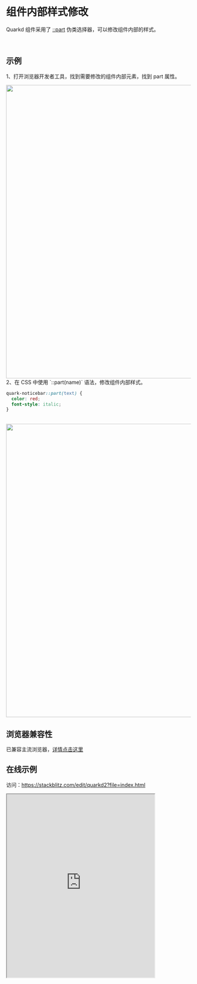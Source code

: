# 组件内部样式修改


Quarkd 组件采用了 [::part](https://developer.mozilla.org/zh-CN/docs/Web/CSS/::part) 伪类选择器，可以修改组件内部的样式。

<br />

## 示例
1、打开浏览器开发者工具，找到需要修改的组件内部元素，找到 part 属性。


<img src="https://cdn.jsdelivr.net/npm/quark-static@latest/quarkd2-noticebar-part-pseudo-element.png" width="800" />

<br />
2、在 CSS 中使用 `::part(name)` 语法，修改组件内部样式。

```css
quark-noticebar::part(text) {
  color: red;
  font-style: italic;
}
```

<br />
<img src="https://cdn.jsdelivr.net/npm/quark-static@latest/quarkd2-noticebar-part-pseudo-element2.png" width="800" />



## 浏览器兼容性

已兼容主流浏览器，[详情点击这里](https://developer.mozilla.org/en-US/docs/Web/CSS/::part#browser_compatibility)



## 在线示例

访问：https://stackblitz.com/edit/quarkd2?file=index.html

<iframe
  src="https://stackblitz.com/edit/quarkd2?file=index.html"
  width="80%"
  height="500"
></iframe>

